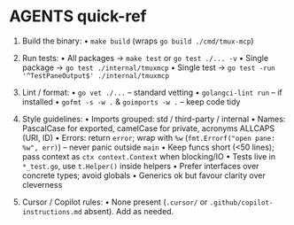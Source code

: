 # AGENTS quick-ref

1. Build the binary:
   • `make build` (wraps `go build ./cmd/tmux-mcp`)

2. Run tests:
   • All packages   → `make test` or `go test ./... -v`
   • Single package → `go test ./internal/tmuxmcp`
   • Single test    → `go test -run '^TestPaneOutput$' ./internal/tmuxmcp`

3. Lint / format:
   • `go vet ./...`          – standard vetting
   • `golangci-lint run`     – if installed
   • `gofmt -s -w .` & `goimports -w .` – keep code tidy

4. Style guidelines:
   • Imports grouped: std / third-party / internal
   • Names: PascalCase for exported, camelCase for private, acronyms ALLCAPS (URI, ID)
   • Errors: return `error`; wrap with `%w` (`fmt.Errorf("open pane: %w", err)`) – never panic outside `main`
   • Keep funcs short (<50 lines); pass context as `ctx context.Context` when blocking/IO
   • Tests live in `*_test.go`, use `t.Helper()` inside helpers
   • Prefer interfaces over concrete types; avoid globals
   • Generics ok but favour clarity over cleverness

5. Cursor / Copilot rules:
   • None present (`.cursor/` or `.github/copilot-instructions.md` absent). Add as needed.
